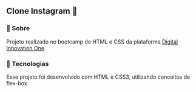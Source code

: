 ## Clone Instagram 🤳

### 📓 Sobre

Projeto realizado no bootcamp de HTML e CSS da plataforma [Digital Innovation One](https://web.digitalinnovation.one/home).

### 🚀 Tecnologias

Esse projeto foi desenvolvido com HTML e CSS3, utilizando conceitos de flex-box. 

